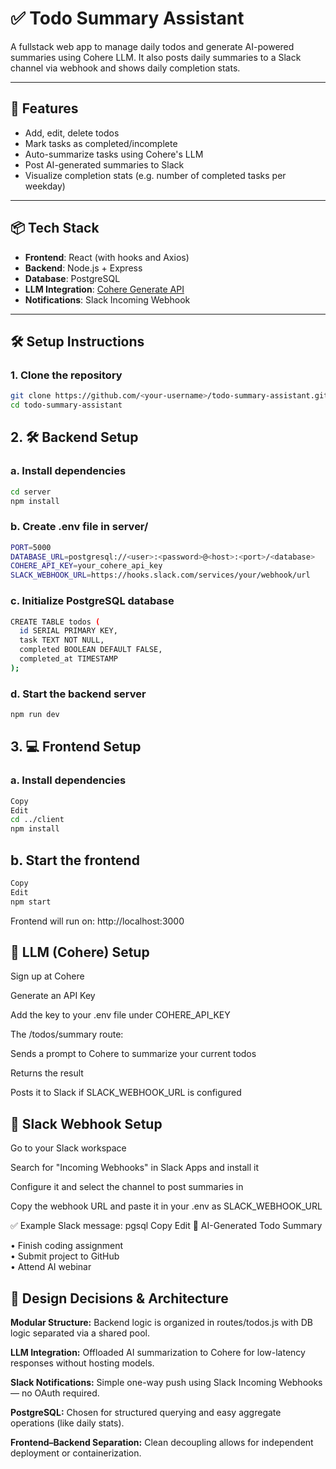 # ✅ Todo Summary Assistant

A fullstack web app to manage daily todos and generate AI-powered summaries using Cohere LLM. It also posts daily summaries to a Slack channel via webhook and shows daily completion stats.

---

## 🚀 Features

- Add, edit, delete todos
- Mark tasks as completed/incomplete
- Auto-summarize tasks using Cohere's LLM
- Post AI-generated summaries to Slack
- Visualize completion stats (e.g. number of completed tasks per weekday)

---

## 📦 Tech Stack

- **Frontend**: React (with hooks and Axios)
- **Backend**: Node.js + Express
- **Database**: PostgreSQL
- **LLM Integration**: [Cohere Generate API](https://docs.cohere.com/docs/generate)
- **Notifications**: Slack Incoming Webhook

---

## 🛠️ Setup Instructions

### 1. Clone the repository
```bash
git clone https://github.com/<your-username>/todo-summary-assistant.git
cd todo-summary-assistant
```

## 2. 🛠️ Backend Setup

### a. Install dependencies

```bash
cd server  
npm install
```
### b. Create .env file in server/
```bash
PORT=5000
DATABASE_URL=postgresql://<user>:<password>@<host>:<port>/<database>
COHERE_API_KEY=your_cohere_api_key
SLACK_WEBHOOK_URL=https://hooks.slack.com/services/your/webhook/url
```
### c. Initialize PostgreSQL database
```bash
CREATE TABLE todos (
  id SERIAL PRIMARY KEY,
  task TEXT NOT NULL,
  completed BOOLEAN DEFAULT FALSE,
  completed_at TIMESTAMP
);
```

### d. Start the backend server
```bash
npm run dev
```
## 3. 💻 Frontend Setup
### a. Install dependencies
```bash
Copy
Edit
cd ../client
npm install
```
## b. Start the frontend
```bash
Copy
Edit
npm start
```
Frontend will run on: http://localhost:3000

## 🤖 LLM (Cohere) Setup
Sign up at Cohere

Generate an API Key

Add the key to your .env file under COHERE_API_KEY

The /todos/summary route:

Sends a prompt to Cohere to summarize your current todos

Returns the result

Posts it to Slack if SLACK_WEBHOOK_URL is configured

## 📣 Slack Webhook Setup
Go to your Slack workspace

Search for "Incoming Webhooks" in Slack Apps and install it

Configure it and select the channel to post summaries in

Copy the webhook URL and paste it in your .env as SLACK_WEBHOOK_URL

✅ Example Slack message:
pgsql
Copy
Edit
📝 AI-Generated Todo Summary

• Finish coding assignment  
• Submit project to GitHub  
• Attend AI webinar

## 🧠 Design Decisions & Architecture
**Modular Structure:** Backend logic is organized in routes/todos.js with DB logic separated via a shared pool.

**LLM Integration:** Offloaded AI summarization to Cohere for low-latency responses without hosting models.

**Slack Notifications:** Simple one-way push using Slack Incoming Webhooks — no OAuth required.

**PostgreSQL:** Chosen for structured querying and easy aggregate operations (like daily stats).

**Frontend–Backend Separation:** Clean decoupling allows for independent deployment or containerization.
